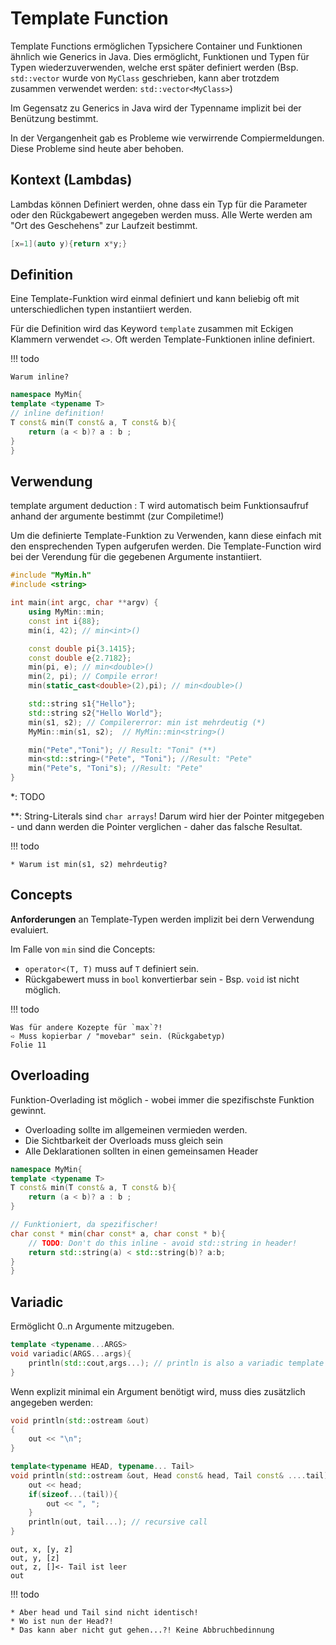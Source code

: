 # Template Function

Template Functions ermöglichen Typsichere Container und Funktionen ähnlich wie Generics in Java. Dies ermöglicht, Funktionen und Typen für Typen wiederzuverwenden, welche erst später definiert werden (Bsp. `std::vector` wurde von `MyClass` geschrieben, kann aber trotzdem zusammen verwendet werden: `std::vector<MyClass>`)

Im Gegensatz zu Generics in Java wird der Typenname implizit bei der Benützung bestimmt.

In der Vergangenheit gab es Probleme wie verwirrende Compiermeldungen. Diese Probleme sind heute aber behoben.

## Kontext (Lambdas)

Lambdas können Definiert werden, ohne dass ein Typ für die Parameter oder den Rückgabewert angegeben werden muss. Alle Werte werden am "Ort des Geschehens" zur Laufzeit bestimmt.

```c++
[x=1](auto y){return x*y;}
```

## Definition

Eine Template-Funktion wird einmal definiert und kann beliebig oft mit unterschiedlichen typen instantiiert werden.

Für die Definition wird das Keyword `template` zusammen mit Eckigen Klammern verwendet `<>`. Oft werden Template-Funktionen inline definiert.

!!! todo

    Warum inline?

```c++
namespace MyMin{
template <typename T>
// inline definition!
T const& min(T const& a, T const& b){
    return (a < b)? a : b ;
}
}
```


## Verwendung

template argument deduction
: T wird automatisch beim Funktionsaufruf anhand der argumente bestimmt (zur Compiletime!)

Um die definierte Template-Funktion zu Verwenden, kann diese einfach mit den ensprechenden Typen aufgerufen werden. Die Template-Function wird bei der Verendung für die gegebenen Argumente instantiiert.

```c++
#include "MyMin.h"
#include <string>

int main(int argc, char **argv) {
    using MyMin::min;
    const int i{88};
    min(i, 42); // min<int>()

    const double pi{3.1415};
    const double e{2.7182};
    min(pi, e); // min<double>()
    min(2, pi); // Compile error!
    min(static_cast<double>(2),pi); // min<double>()

    std::string s1{"Hello"};
    std::string s2{"Hello World"};
    min(s1, s2); // Compilererror: min ist mehrdeutig (*)
    MyMin::min(s1, s2);  // MyMin::min<string>()

    min("Pete","Toni"); // Result: "Toni" (**)
    min<std::string>("Pete", "Toni"); //Result: "Pete"
    min("Pete"s, "Toni"s); //Result: "Pete"
}
```

*: TODO

**: String-Literals sind `char arrays`! Darum wird hier der Pointer mitgegeben - und dann werden die Pointer verglichen - daher das falsche Resultat.

!!! todo

    * Warum ist min(s1, s2) mehrdeutig?

## Concepts

**Anforderungen** an Template-Typen werden implizit bei dern Verwendung evaluiert.

Im Falle von `min` sind die Concepts:

* `operator<(T, T)` muss auf `T` definiert sein.
* Rückgabewert muss in `bool` konvertierbar sein - Bsp. `void` ist nicht möglich.

!!! todo

    Was für andere Kozepte für `max`?!
    ➪ Muss kopierbar / "movebar" sein. (Rückgabetyp)
    Folie 11

## Overloading

Funktion-Overlading ist möglich - wobei immer die spezifischste Funktion gewinnt.

* Overloading sollte im allgemeinen vermieden werden.
* Die Sichtbarkeit der Overloads muss gleich sein
* Alle Deklarationen sollten in einen gemeinsamen Header

```c++
namespace MyMin{
template <typename T>
T const& min(T const& a, T const& b){
    return (a < b)? a : b ;
}

// Funktioniert, da spezifischer!
char const * min(char const* a, char const * b){
    // TODO: Don't do this inline - avoid std::string in header!
    return std::string(a) < std::string(b)? a:b;
}
}
```

## Variadic
Ermöglicht 0..n Argumente mitzugeben.

```c++
template <typename...ARGS>
void variadic(ARGS...args){
    println(std::cout,args...); // println is also a variadic template function
}
```

Wenn explizit minimal ein Argument benötigt wird, muss dies zusätzlich angegeben werden:

```c++
void println(std::ostream &out)
{
    out << "\n";
}

template<typename HEAD, typename... Tail>
void println(std::ostream &out, Head const& head, Tail const& ....tail){
    out << head;
    if(sizeof...(tail)){
        out << ", ";
    }
    println(out, tail...); // recursive call
}
```

```
out, x, [y, z]
out, y, [z]
out, z, []<- Tail ist leer
out
```

!!! todo

    * Aber head und Tail sind nicht identisch!
    * Wo ist nun der Head?!
    * Das kann aber nicht gut gehen...?! Keine Abbruchbedinnung
